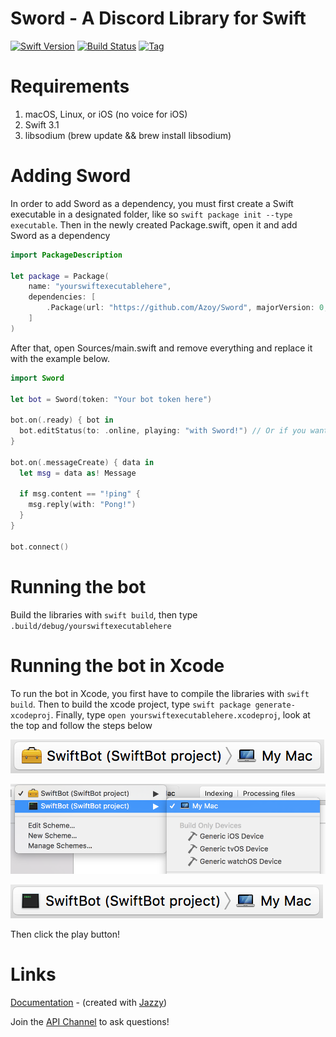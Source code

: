 # Sword - A Discord Library for Swift

[![Swift Version](https://img.shields.io/badge/Swift-3.1-orange.svg?style=flat-square)](https://swift.org) [![Build Status](https://img.shields.io/travis/Azoy/Sword/master.svg?style=flat-square)](https://travis-ci.org/Azoy/Sword) [![Tag](https://img.shields.io/github/tag/Azoy/Sword.svg?style=flat-square&label=release&colorB=)](https://github.com/Azoy/Sword/releases)

# Requirements
1. macOS, Linux, or iOS (no voice for iOS)
2. Swift 3.1
3. libsodium (brew update && brew install libsodium)

# Adding Sword
In order to add Sword as a dependency, you must first create a Swift executable in a designated folder, like so `swift package init --type executable`. Then in the newly created Package.swift, open it and add Sword as a dependency

```swift
import PackageDescription

let package = Package(
    name: "yourswiftexecutablehere",
    dependencies: [
        .Package(url: "https://github.com/Azoy/Sword", majorVersion: 0, minor: 7)
    ]
)
```

After that, open Sources/main.swift and remove everything and replace it with the example below.

```swift
import Sword

let bot = Sword(token: "Your bot token here")

bot.on(.ready) { bot in
  bot.editStatus(to: .online, playing: "with Sword!") // Or if you want to use a string, you can replace .online with "online"
}

bot.on(.messageCreate) { data in
  let msg = data as! Message

  if msg.content == "!ping" {
    msg.reply(with: "Pong!")
  }
}

bot.connect()
```

# Running the bot
Build the libraries with `swift build`, then type `.build/debug/yourswiftexecutablehere`

# Running the bot in Xcode
To run the bot in Xcode, you first have to compile the libraries with `swift build`. Then to build the xcode project, type `swift package generate-xcodeproj`. Finally, type `open yourswiftexecutablehere.xcodeproj`, look at the top and follow the steps below

![Step 1](images/step1.png)

![Step 2](images/step2.png)

![Step 3](images/step3.png)

Then click the play button!

# Links
[Documentation](http://sword.azoy.gg) - (created with [Jazzy](https://github.com/Realm/Jazzy))

Join the [API Channel](https://discord.gg/q7Zyd2r) to ask questions!
